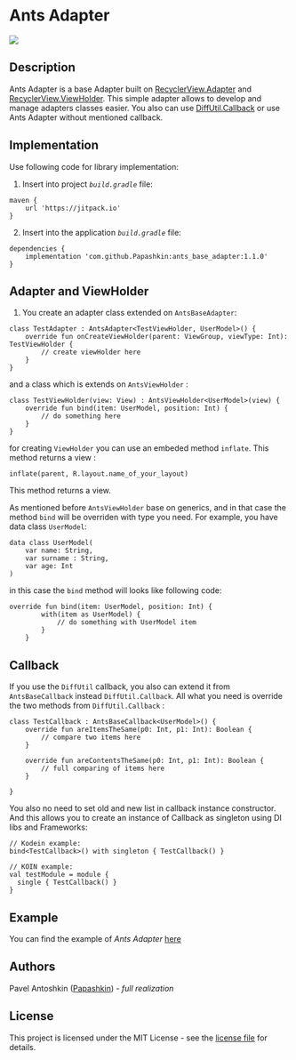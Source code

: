 # Ants Adapter
[![](https://jitpack.io/v/Papashkin/ants_base_adapter.svg)](https://jitpack.io/#Papashkin/ants_base_adapter)


## Description
Ants Adapter is a base Adapter built on [RecyclerView.Adapter](https://developer.android.com/reference/android/support/v7/widget/RecyclerView.Adapter) and [RecyclerView.ViewHolder](https://developer.android.com/reference/android/support/v7/widget/RecyclerView.ViewHolder.html). This simple adapter allows to develop and manage adapters classes easier.
You also can use [DiffUtil.Callback](https://developer.android.com/reference/android/support/v7/util/DiffUtil.Callback) or use Ants Adapter without mentioned callback.

## Implementation

Use following code for library implementation:

1. Insert into project *`build.gradle`* file:
```
maven {
    url 'https://jitpack.io'
}
```

2. Insert into the application *`build.gradle`* file:
```
dependencies {
	implementation 'com.github.Papashkin:ants_base_adapter:1.1.0'
}
```

## Adapter and ViewHolder

1. You create an adapter class extended on `AntsBaseAdapter`:

```
class TestAdapter : AntsAdapter<TestViewHolder, UserModel>() {
    override fun onCreateViewHolder(parent: ViewGroup, viewType: Int): TestViewHolder {
        // create viewHolder here
    }
}
```
and a class which is extends on `AntsViewHolder` :
```
class TestViewHolder(view: View) : AntsViewHolder<UserModel>(view) {
    override fun bind(item: UserModel, position: Int) {
        // do something here
    }
}
```

for creating `ViewHolder` you can use an embeded method `inflate`. This method returns a view :
```
inflate(parent, R.layout.name_of_your_layout)
```
This method returns a view.


As mentioned before `AntsViewHolder` base on generics, and in that case the method `bind` will be overriden with type you need. For example, you have data class `UserModel`:
```
data class UserModel(
    var name: String,
    var surname : String,
    var age: Int
)
```
in this case the `bind` method will looks like following code:
```
override fun bind(item: UserModel, position: Int) {
        with(item as UserModel) {
            // do something with UserModel item
        }
    }
```

## Callback

If you use the `DiffUtil` callback, you also can extend it from `AntsBaseCallback` instead `DiffUtil.Callback`.
All what you need is override the two methods from `DiffUtil.Callback` :
```
class TestCallback : AntsBaseCallback<UserModel>() {
    override fun areItemsTheSame(p0: Int, p1: Int): Boolean {
        // compare two items here
    }

    override fun areContentsTheSame(p0: Int, p1: Int): Boolean {
        // full comparing of items here 
    }

}
```
You also no need to set old and new list in callback instance constructor.
And this allows you to create an instance of Callback as singleton using DI libs and Frameworks:

```
// Kodein example:
bind<TestCallback>() with singleton { TestCallback() }

// KOIN example:
val testModule = module { 
  single { TestCallback() } 
}
```
## Example
You can find the example of *Ants Adapter* [here](sample)


## Authors
Pavel Antoshkin ([Papashkin](https://github.com/Papashkin)) - *full realization*


## License
This project is licensed under the MIT License - see the [license file](LICENSE.md) for details.

